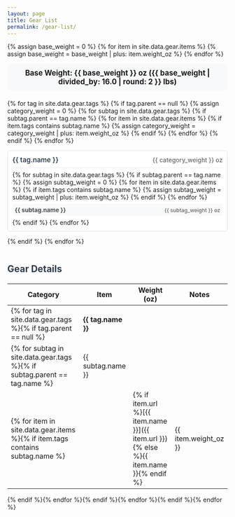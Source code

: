 ```yaml
---
layout: page
title: Gear List
permalink: /gear-list/
---
```


<style>
.weight-summary {
  background: #f8f9fa;
  border-radius: 6px;
  padding: 0.75em;
  margin-bottom: 1.5em;
  text-align: center;
}

.weight-summary h2 {
  margin: 0;
  font-size: 1.2em;
}

.category-cards {
  display: grid;
  grid-template-columns: repeat(auto-fit, minmax(250px, 1fr));
  gap: 1em;
  margin-bottom: 1.5em;
}

.category-card {
  background: white;
  border: 1px solid #dee2e6;
  border-radius: 6px;
  padding: 0.75em;
}

.category-card h2 {
  margin: 0 0 0.5em 0;
  font-size: 1.1em;
  color: #2c3e50;
  border-bottom: 1px solid #eee;
  padding-bottom: 0.5em;
  display: flex;
  justify-content: space-between;
  align-items: baseline;
}

.category-card h2 .category-name {
  font-weight: 600;
}

.category-card h2 .weight {
  font-size: 0.9em;
  color: #666;
}

.subcategory {
  margin: 0.5em 0;
  padding: 0.4em;
  background: #f8f9fa;
  border-radius: 4px;
}

.subcategory h3 {
  margin: 0;
  font-size: 0.95em;
  color: #495057;
  display: flex;
  justify-content: space-between;
  align-items: baseline;
}

.weight {
  color: #666;
  font-weight: 500;
  font-size: 0.9em;
}

.gear-details {
  margin-top: 2em;
  margin-bottom: 1em;
  color: #2c3e50;
}
</style>

{% assign base_weight = 0 %}
{% for item in site.data.gear.items %}
  {% assign base_weight = base_weight | plus: item.weight_oz %}
{% endfor %}

<div class="weight-summary">
  <h2>Base Weight: {{ base_weight }} oz ({{ base_weight | divided_by: 16.0 | round: 2 }} lbs)</h2>
</div>

<div class="category-cards">
{% for tag in site.data.gear.tags %}
  {% if tag.parent == null %}
    {% assign category_weight = 0 %}
    {% for subtag in site.data.gear.tags %}
      {% if subtag.parent == tag.name %}
        {% for item in site.data.gear.items %}
          {% if item.tags contains subtag.name %}
            {% assign category_weight = category_weight | plus: item.weight_oz %}
          {% endif %}
        {% endfor %}
      {% endif %}
    {% endfor %}
    <div class="category-card">
      <h2><span class="category-name">{{ tag.name }}</span> <span class="weight">{{ category_weight }} oz</span></h2>
      {% for subtag in site.data.gear.tags %}
        {% if subtag.parent == tag.name %}
          {% assign subtag_weight = 0 %}
          {% for item in site.data.gear.items %}
            {% if item.tags contains subtag.name %}
              {% assign subtag_weight = subtag_weight | plus: item.weight_oz %}
            {% endif %}
          {% endfor %}
          <div class="subcategory">
            <h3>{{ subtag.name }} <span class="weight">{{ subtag_weight }} oz</span></h3>
          </div>
        {% endif %}
      {% endfor %}
    </div>
  {% endif %}
{% endfor %}
</div>

<h2 class="gear-details">Gear Details</h2>

| Category | Item | Weight (oz) | Notes |
|----------|------|-------------|-------|
{% for tag in site.data.gear.tags %}{% if tag.parent == null %}| **{{ tag.name }}** | | | |
{% for subtag in site.data.gear.tags %}{% if subtag.parent == tag.name %}| {{ subtag.name }} | | | |
{% for item in site.data.gear.items %}{% if item.tags contains subtag.name %}| | {% if item.url %}[{{ item.name }}]({{ item.url }}){% else %}{{ item.name }}{% endif %} | {{ item.weight_oz }} | {{ item.notes }} |
{% endif %}{% endfor %}{% endif %}{% endfor %}{% endif %}{% endfor %} 